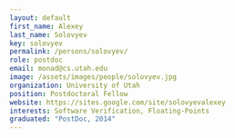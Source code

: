 ```yaml
---
layout: default
first_name: Alexey
last_name: Solovyev
key: solovyev
permalink: /persons/solovyev/
role: postdoc
email: monad@cs.utah.edu
image: /assets/images/people/solovyev.jpg
organization: University of Utah
position: Postdoctoral Fellow
website: https://sites.google.com/site/solovyevalexey
interests: Software Verification, Floating-Points
graduated: "PostDoc, 2014"
---
```

